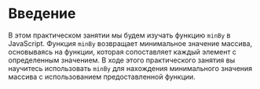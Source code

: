 # Введение

В этом практическом занятии мы будем изучать функцию `minBy` в JavaScript. Функция `minBy` возвращает минимальное значение массива, основываясь на функции, которая сопоставляет каждый элемент с определенным значением. В ходе этого практического занятия вы научитесь использовать `minBy` для нахождения минимального значения массива с использованием предоставленной функции.
